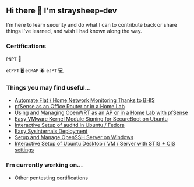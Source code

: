 ## Hi there 👋 I'm straysheep-dev

I'm here to learn security and do what I can to contribute back or share things I've learned, and wish I had known along the way.


### Certifications
`PNPT` 🧭️

`eCPPT` 🖥️ `eCMAP` 🪲 `eJPT` 💻


### Things you may find useful...

- [Automate Flat / Home Network Monitoring Thanks to BHIS](https://github.com/straysheep-dev/network-visibility)
- [pfSense as an Office Router or in a Home Lab](https://github.com/straysheep-dev/cheatsheets/blob/main/pfsense/pfsense.md)
- [Using and Managing OpenWRT as an AP or in a Home Lab with pfSense](https://github.com/straysheep-dev/linux-configs/tree/main/openwrt)
- [Easy VMware Kernel Module Signing for SecureBoot on Ubuntu](https://github.com/straysheep-dev/linux-configs/blob/main/hypervisors/vmware/vmware-sign-modules.sh)
- [Interactive Setup of auditd in Ubuntu / Fedora](https://github.com/straysheep-dev/setup-auditd)
- [Easy Sysinternals Deployment](https://github.com/straysheep-dev/windows-configs/blob/main/Manage-Sysinternals.ps1)
- [Setup and Manage OpenSSH Server on Windows](https://github.com/straysheep-dev/windows-configs/blob/main/Manage-OpenSSHServer.ps1)
- [Interactive Setup of Ubuntu Desktop / VM / Server with STIG + CIS settings](https://github.com/straysheep-dev/setup-ubuntu)


### I’m currently working on...

- Other pentesting certifications
